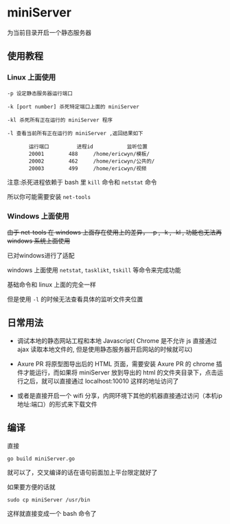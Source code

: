 # miniServer
为当前目录开启一个静态服务器

## 使用教程

### Linux 上面使用

    -p 设定静态服务器运行端口
    
    -k [port number] 杀死特定端口上面的 miniServer
    
    -kl 杀死所有正在运行的 miniServer 程序
    
    -l 查看当前所有正在运行的 miniServer ,返回结果如下
    
           运行端口	        进程id           监听位置
           20001		488		/home/ericwyn/模板/
           20002		462		/home/ericwyn/公共的/
           20003		499		/home/ericwyn/视频

注意:杀死进程依赖于 bash 里 `kill` 命令和 `netstat` 命令

所以你可能需要安装 `net-tools` 

### Windows 上面使用
~~由于 net-tools 在 windows 上面存在使用上的差异， -p , -k , -kl , 功能也无法再 windows 系统上面使用~~

已对windows进行了适配

windows 上面使用 `netstat`, `tasklikt`, `tskill` 等命令来完成功能

基础命令和 linux 上面的完全一样

但是使用 `-l` 的时候无法查看具体的监听文件夹位置


## 日常用法
 - 调试本地的静态网站工程和本地 Javascript( Chrome 是不允许 js 直接通过 ajax 读取本地文件的, 但是使用静态服务器开启网站的时候就可以)

 - Axure PR 将原型图导出后的 HTML 页面，需要安装 Axure PR 的 chrome 插件才能运行，而如果将 miniServer 放到导出的 html 的文件夹目录下，点击运行之后，就可以直接通过 localhost:10010 这样的地址访问了
 
 - 或者是直接开启一个 wifi 分享，内网环境下其他的机器直接通过访问（本机ip地址:端口）的形式来下载文件
 
## 编译
直接 

    go build miniServer.go

就可以了，交叉编译的话在语句前面加上平台限定就好了
 
如果要方便的话就
    
    sudo cp miniServer /usr/bin

这样就直接变成一个 bash 命令了